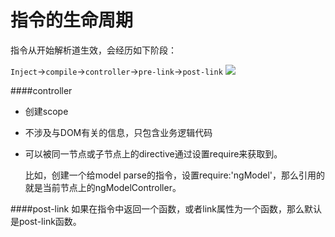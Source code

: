 # 指令的生命周期

指令从开始解析道生效，会经历如下阶段：

```Inject```->```compile```->```controller```->```pre-link```->```post-link```
![](directive-lifecycle.png)

####controller
* 创建scope
* 不涉及与DOM有关的信息，只包含业务逻辑代码
* 可以被同一节点或子节点上的directive通过设置require来获取到。

  比如，创建一个给model parse的指令，设置require:'ngModel'，那么引用的就是当前节点上的ngModelController。
  
####post-link
如果在指令中返回一个函数，或者link属性为一个函数，那么默认是post-link函数。
